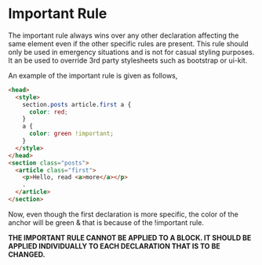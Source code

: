 # Important Rule

The important rule always wins over any other declaration affecting the same element even if the other specific rules are present. This rule should only be used in emergency situations and is not for casual styling purposes. It an be used to override 3rd party stylesheets such as bootstrap or ui-kit.

An example of the important rule is given as follows,

```html
<head>
  <style>
    section.posts article.first a {
      color: red;
    }
    a {
      color: green !important;
    }
  </style>
</head>
<section class="posts">
  <article class="first">
    <p>Hello, read <a>more</a></p>
    .
  </article>
</section>
```

Now, even though the first declaration is more specific, the color of the anchor will be green & that is because of the !important rule.

**THE IMPORTANT RULE CANNOT BE APPLIED TO A BLOCK. IT SHOULD BE APPLIED INDIVIDUALLY TO EACH DECLARATION THAT IS TO BE CHANGED.**
